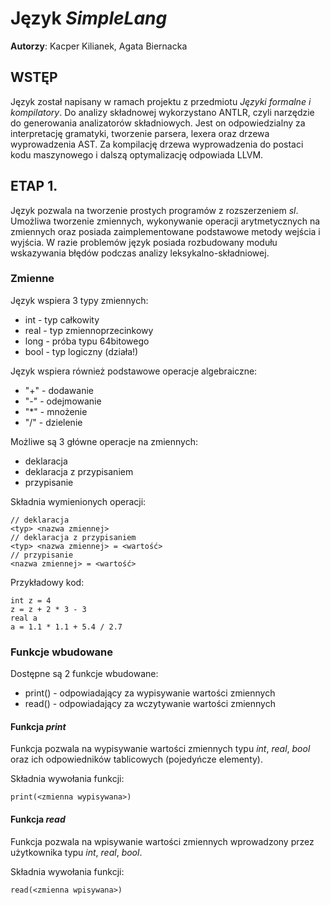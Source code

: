 # Język _SimpleLang_
__Autorzy__: Kacper Kilianek, Agata Biernacka

## WSTĘP
Język został napisany w ramach projektu z przedmiotu _Języki formalne i kompilatory_. Do analizy składnowej wykorzystano ANTLR, czyli narzędzie do generowania analizatorów składniowych. Jest on odpowiedzialny za interpretację gramatyki, tworzenie parsera, lexera oraz drzewa wyprowadzenia AST.
Za kompilację drzewa wyprowadzenia do postaci kodu maszynowego i dalszą optymalizację odpowiada LLVM. 

## ETAP 1.
Język pozwala na tworzenie prostych programów z rozszerzeniem _sl_. Umożliwa tworzenie zmiennych, wykonywanie operacji arytmetycznych na zmiennych oraz posiada zaimplementowane podstawowe metody wejścia i wyjścia. 
W razie problemów język posiada rozbudowany modułu wskazywania błędów podczas analizy leksykalno-składniowej.

### Zmienne

Język wspiera 3 typy zmiennych:
- int - typ całkowity
- real - typ zmiennoprzecinkowy
- long - próba typu 64bitowego
- bool - typ logiczny (działa!)

Język wspiera również podstawowe operacje algebraiczne:
- "\+" - dodawanie
- "\-" - odejmowanie
- "\*" - mnożenie
- "\/" - dzielenie

Możliwe są 3 główne operacje na zmiennych:
- deklaracja
- deklaracja z przypisaniem
- przypisanie

Składnia wymienionych operacji:
```$xslt
// deklaracja
<typ> <nazwa zmiennej>
// deklaracja z przypisaniem
<typ> <nazwa zmiennej> = <wartość>
// przypisanie
<nazwa zmiennej> = <wartość>
```

Przykładowy kod:
```$xslt
int z = 4
z = z + 2 * 3 - 3
real a
a = 1.1 * 1.1 + 5.4 / 2.7
```

### Funkcje wbudowane
Dostępne są 2 funkcje wbudowane:
- print() - odpowiadający za wypisywanie wartości zmiennych 
- read() - odpowiadający za wczytywanie wartości zmiennych

#### Funkcja _print_
Funkcja pozwala na wypisywanie wartości zmiennych typu _int_, _real_, _bool_ oraz ich odpowiedników tablicowych (pojedyńcze elementy).

Składnia wywołania funkcji:
```$xslt
print(<zmienna wypisywana>)
``` 
#### Funkcja _read_
Funkcja pozwala na wpisywanie wartości zmiennych wprowadzony przez użytkownika typu _int_, _real_, _bool_.

Składnia wywołania funkcji:
```$xslt
read(<zmienna wpisywana>)
``` 

